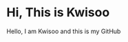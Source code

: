<style>
  .testing {
    text-color: green;
  }
</style>

# Hi, This is Kwisoo

<p class=testing>Hello, I am Kwisoo and this is my GitHub</p>
